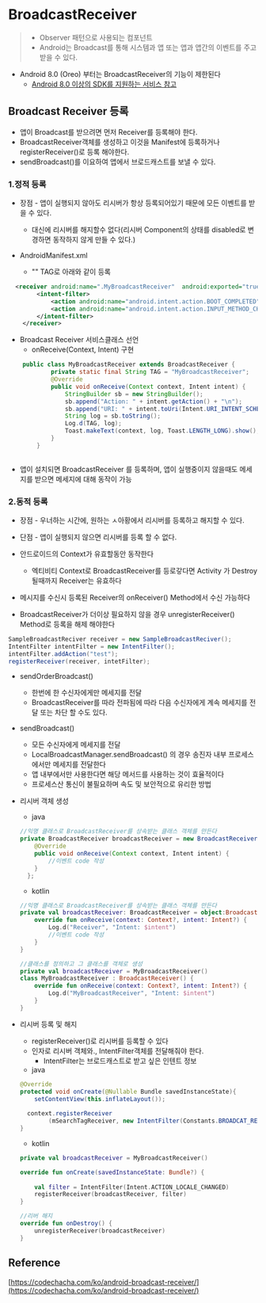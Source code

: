 # BroadcastReceiver

> * Observer 패턴으로 사용되는 컴포넌트
> * Android는 Broadcast를 통해 시스템과 앱 또는 앱과 앱간의 이벤트를 주고받을 수 있다.

* Android 8.0 (Oreo) 부터는 BroadcastReceiver의 기능이 제한된다
  * [Android 8.0 이상의 SDK를 지원하는 서비스 참고](https://developer.android.com/about/versions/oreo/background?hl=ko)

## Broadcast Receiver  등록

* 앱이 Broadcast를 받으려면 먼저 Receiver를 등록해야 한다.
* BroadcastReceiver객체를 생성하고 이것을 Manifest에 등록하거나 registerReceiver()로 등록 해야한다.
* sendBroadcast()를 이요하여 앱에서 브로드캐스트를 보낼 수 있다.

### 1.정적 등록

* 장점 - 앱이 실행되지 않아도 리시버가 항상 등록되어있기 때문에 모든 이벤트를 받을 수 있다.
  * 대신에 리시버를 해지할수 없다(리시버 Component의 상태를 disabled로 변경하면 동작하지 않게 만들 수 있다.)

* AndroidManifest.xml
  * "<receiver>"  TAG로 아래와 같이 등록

```xml
  <receiver android:name=".MyBroadcastReceiver"  android:exported="true">
        <intent-filter>
            <action android:name="android.intent.action.BOOT_COMPLETED"/>
            <action android:name="android.intent.action.INPUT_METHOD_CHANGED" />
        </intent-filter>
    </receiver>
```

* Broadcast Receiver 서비스클래스 선언
  *  onReceive(Context, Intent) 구현

```java
    public class MyBroadcastReceiver extends BroadcastReceiver {
            private static final String TAG = "MyBroadcastReceiver";
            @Override
            public void onReceive(Context context, Intent intent) {
                StringBuilder sb = new StringBuilder();
                sb.append("Action: " + intent.getAction() + "\n");
                sb.append("URI: " + intent.toUri(Intent.URI_INTENT_SCHEME).toString() + "\n");
                String log = sb.toString();
                Log.d(TAG, log);
                Toast.makeText(context, log, Toast.LENGTH_LONG).show();
            }
        }
    
```

* 앱이 설치되면  BroadcastReceiver 를 등록하며, 앱이 실행중이지 않을때도 메세지를 받으면 메세지에 대해 동작이 가능



### 2.동적 등록

* 장점 - 우너하는 시간에, 원하는 ㅅ아황에서 리시버를 등록하고 해지할 수 있다.
* 단점 - 앱이 실행되지 않으면 리시버를 등록 할 수 없다.

* 안드로이드의 Context가 유효할동안 동작한다
  * 엑티비티  Context로 BroadcastReceiver를 등로갛다면  Activity 가 Destroy될때까지 Receiver는 유효하다
* 메시지를 수신시 등록된  Receiver의 onReceiver() Method에서 수신 가능하다
* BroadcastReceiver가 더이상 필요하지 않을 경우 unregisterReceiver() Method로 등록을 해제 해야한다

```java
SampleBroadcastReciver receiver = new SampleBroadcastReciver();
IntentFilter intentFilter = new IntentFilter();
intentFilter.addAction("test");
registerReceiver(receiver, intetFilter);
```

* sendOrderBroadcast() 
  * 한번에 한 수신자에게만 메세지를 전달
  * BroadcastReceiver를 따라 전파됨에 따라 다음 수신자에게 계속 메세지를 전달 또는 차단 할 수도 있다.
* sendBroadcast()
  * 모든 수신자에게 메세지를 전달
  * LocalBroadcastManager.sendBroadcast() 의 경우 송진자 내부 프로세스에서만 메세지를 전달한다
  * 앱 내부에서만 사용한다면 해당 메서드를 사용하는 것이 효율적이다
  * 프로세스산 통신이 불필요하며 속도 및 보안적으로 유리한 방법

* 리시버 객체 생성

  * java

  ```java
  //익명 클래스로 BroadcastReceiver를 상속받는 클래스 객체를 만든다
  private BroadcastReceiver broadcastReceiver = new BroadcastReceiver() {
      @Override
      public void onReceive(Context context, Intent intent) {
          //이벤트 code 작성
      }
    };
  ```

  * kotlin

  ```kotlin
  //익명 클래스로 BroadcastReceiver를 상속받는 클래스 객체를 만든다
  private val broadcastReceiver: BroadcastReceiver = object:BroadcastReceiver() {
      override fun onReceive(context: Context?, intent: Intent?) {
          Log.d("Receiver", "Intent: $intent")
          //이벤트 code 작성
      }
  }
  
  //클래스를 정의하고 그 클래스를 객체로 생성
  private val broadcastReceiver = MyBroadcastReceiver()
  class MyBroadcastReceiver : BroadcastReceiver() {
      override fun onReceive(context: Context?, intent: Intent?) {
          Log.d("MyBroadcastReceiver", "Intent: $intent")
      }
  }
  ```

* 리시버 등록 및 해지

  * registerReceiver()로 리시버를 등록할 수 있다
  * 인자로 리시버 객체와., IntentFilter객체를 전달해줘야 한다.
    * IntentFilter는 브로드캐스트로 받고 싶은 인텐트 정보
  * java

  ```java
  @Override
  protected void onCreate(@Nullable Bundle savedInstanceState){					     super.onCreate(savedInstanceState);
      setContentView(this.inflateLayout());
                                                               
  	context.registerReceiver
          (mSearchTagReceiver, new IntentFilter(Constants.BROADCAT_RECEIVER));
  }
  
  ```

  * kotlin

  ```kotlin
  private val broadcastReceiver = MyBroadcastReceiver()
  
  override fun onCreate(savedInstanceState: Bundle?) {
      
      val filter = IntentFilter(Intent.ACTION_LOCALE_CHANGED)
      registerReceiver(broadcastReceiver, filter)
  }
  
  //리버 해지
  override fun onDestroy() {
      unregisterReceiver(broadcastReceiver)
  }
  ```

  









## Reference

[https://codechacha.com/ko/android-broadcast-receiver/](https://codechacha.com/ko/android-broadcast-receiver/)

